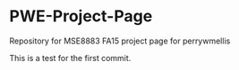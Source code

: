 # PWE-Project-Page
Repository for MSE8883 FA15 project page for perrywmellis


This is a test for the first commit.
